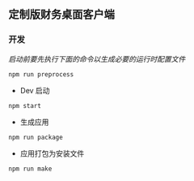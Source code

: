 ## 定制版财务桌面客户端

### 开发

*启动前要先执行下面的命令以生成必要的运行时配置文件*
```
npm run preprocess
```


* Dev 启动
```
npm start
```
* 生成应用
```
npm run package
```
* 应用打包为安装文件
```
npm run make
```
